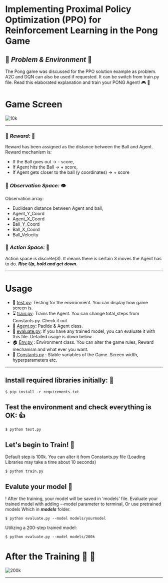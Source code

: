 
# Implementing Proximal Policy Optimization (PPO) for Reinforcement Learning in the Pong Game

## 🌟 _**Problem & Environment**_ 🌟 
The Pong game was discussed for the PPO solution example as problem. A2C and DQN can also be used if requested. It can be switch from train.py file. 
Read this elaborated explanation and train your PONG Agent! 🎮 🥳

# Game Screen
![10k](https://github.com/RsGoksel/Train-PPO-Agent_PongGame/assets/80707238/efd096bc-f058-4e60-98b9-d71894aaedd6)
________________________________________________________________________________________________________________



### 💯 _**Reward:**_ 💯
 Reward has been assigned as the distance between the Ball and Agent. Reward mechanism is:
* If the Ball goes out -> - score, 
* If Agent hits the Ball -> + score, 
* If Agent gets closer to the ball (y coordinates) -> + score

### 🔭 _**Observation Space:**_  👁️  
Observation array:
* Euclidean distance between Agent and ball,
* Agent_Y_Coord
* Agent_X_Coord
* Ball_Y_Coord
* Ball_X_Coord
* Ball_Velocity
  
### 💨 _**Action Space:**_ 💨 
Action space is discrete(3). It means there is certain 3 moves the Agent has to do. *__Rise Up, hold and get down__*.
________________________________________________________________________________________________________________

# Usage

* 🎲 [test.py](https://github.com/RsGoksel/Train-PPO-Agent_PongGame/blob/main/test.py): Testing for the environment. You can display how game screen is.
* ⌛ [train.py](https://github.com/RsGoksel/Train-PPO-Agent_PongGame/blob/main/train.py): Trains the Agent. You can change total_steps from Constants.py. Check it out
* 🤖 [Agent.py](https://github.com/RsGoksel/Train-PPO-Agent_PongGame/blob/main/Agent.py): Padlde & Agent class.
* 🦾 [evaluate.py](https://github.com/RsGoksel/Train-PPO-Agent_PongGame/blob/main/evaluate.py): If you have any trained model, you can evaluate it with this file. Detailed usage is down below. 
* 🏠 [Env.py](https://github.com/RsGoksel/Train-PPO-Agent_PongGame/blob/main/Env.py)       :  Environment class. You can alter the game rules, Reward mechanism and what ever you want.
* 🔧 [Constants.py](https://github.com/RsGoksel/Train-PPO-Agent_PongGame/blob/main/Constants.py) : Stable variables of the Game. Screen width, hyperparameters etc. 
________________________________________________________________________________________________________________


## Install required libraries initially: 📎
``` 
$ pip install -r requirements.txt
```

## Test the environment and check everything is OK: 👍
``` 
$ python test.py
```

## Let's begin to Train!  🐎
Default step is 100k. You can alter it from Constants.py file
(Loading Libraries may take a time about 10 seconds)
``` 
$ python train.py
```

## Evalute your model 💯
! After the training, your model will be saved in 'models' file. 
Evaluate your trained model with adding --model parameter to terminal,
Or use pretrained models Which in __*models*__ folder. 
``` 
$ python evaluate.py --model models/yourmodel
```
Utilizing a 200-step trained model:
``` 
$ python evaluate.py --model models/200k
```


# After the Training 🥳 🦾
![200k](https://github.com/RsGoksel/Train-PPO-Agent_PongGame/assets/80707238/a4ee5f2f-bceb-433d-a6e7-003a5d6cd83f)
________________________________________________________________________________________________________________

